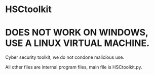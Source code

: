 # HSCtoolkit
# DOES NOT WORK ON WINDOWS, USE A LINUX VIRTUAL MACHINE.

Cyber security toolkit, we do not condone malicious use.



All other files are internal program files, main file is HSCtoolkit.py.
